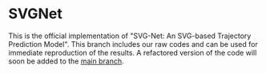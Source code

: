 # SVGNet
This is the official implementation of "SVG-Net: An SVG-based Trajectory Prediction Model". This branch includes our raw
codes and can be used for immediate reproduction of the results. A refactored version of the code will soon be added to 
the [main branch](https://github.com/vita-epfl/SVGNet).
